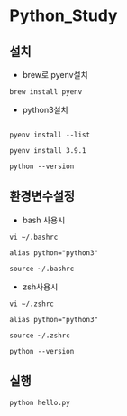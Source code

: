 # Python_Study


## 설치

- brew로 pyenv설치

```
brew install pyenv
```

- python3설치

```

pyenv install --list
```

```
pyenv install 3.9.1
```


```
python --version
```

## 환경변수설정

- bash 사용시

```
vi ~/.bashrc
```

```
alias python="python3"
```

```
source ~/.bashrc
```

- zsh사용시

```
vi ~/.zshrc
```

```
alias python="python3"
```

```
source ~/.zshrc
```

```
python --version
```
## 실행
```
python hello.py
```

